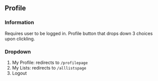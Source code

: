 ## Profile

### Information 

Requires user to be logged in. Profile button that drops down 3 choices upon clickling.

### Dropdown

1. My Profile: redirects to `/profilepage`
2. My Lists: redirects to `/alllistspage`
3. Logout
